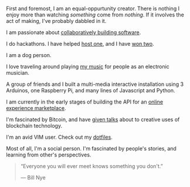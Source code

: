 First and foremost, I am an equal-oppurtunity creator. There is nothing I enjoy
more than watching *something* come from *nothing*. If it involves the act of
making, I've probably dabbled in it.

I am passionate about [collaboratively building
software](https://github.com/ianks).

I do hackathons. I have helped [host
one](https://www.youtube.com/watch?v=FkK0PabP2to), and I have [won
two](http://ianks.com/year-of-hackathons/).

I am a dog person.

I love traveling around playing [my music](https://soundcloud.com/ionik) for
people as an electronic musician.

A group of friends and I built a multi-media interactive installation using
3 Arduinos, one Raspberry Pi, and many lines of Javascript and Python.

I am currently in the early stages of building the API for an [online experience
marketplace](https://github.com/tuxedio).

I'm fascinated by Bitcoin, and have [given
talks](/assets/docs/BitcoinPresentation.pdf)
about to creative uses of blockchain technology.

I'm an avid VIM user. Check out my
[dotfiles](https://github.com/ianks/yadr-alt).

Most of all, I'm a social person. I'm fascinated by people's stories, and
learning from other's perspectives.

> “Everyone you will ever meet knows something you don't.”
>
> ― Bill Nye
